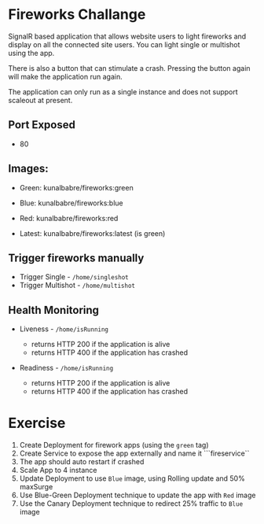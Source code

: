 # Fireworks Challange 

SignalR based application that allows website users to light fireworks and display on all the connected site users. You can light single or multishot using the app.

There is also a button that can stimulate a crash. Pressing the button again will make the application run again.

The application can only run as a single instance and does not support scaleout at present.

## Port Exposed
* 80

## Images: 

* Green: kunalbabre/fireworks:green
* Blue: kunalbabre/fireworks:blue
* Red: kunalbabre/fireworks:red

* Latest: kunalbabre/fireworks:latest (is green)

## Trigger fireworks manually 

* Trigger Single - ```/home/singleshot```
* Trigger Multishot - ```/home/multishot```

## Health Monitoring 

* Liveness - ```/home/isRunning```
    * returns HTTP 200 if the application is alive
    * returns HTTP 400 if the application has crashed

* Readiness  - ```/home/isRunning``` 
    * returns HTTP 200 if the application is alive
    * returns HTTP 400 if the application has crashed


# Exercise 

1. Create Deployment for firework apps (using the ```green``` tag)
2. Create Service to expose the app externally and name it ```fireservice``
3. The app should auto restart if crashed
4. Scale App to 4 instance 
5. Update Deployment to use ```Blue``` image, using Rolling update and 50% maxSurge 
6. Use Blue-Green Deployment technique to update the app with ```Red``` image
7. Use the Canary Deployment technique to redirect 25% traffic to ```Blue``` image

